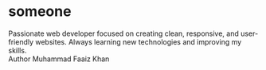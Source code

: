 # someone
Passionate web developer focused on creating clean, responsive, and user-friendly websites. Always learning new technologies and improving my skills.
<br>
 Author Muhammad Faaiz Khan
